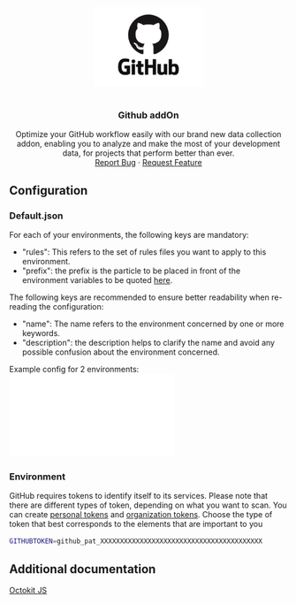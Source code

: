 <div align="center">
    <a href="https://www.kexa.io/addOn/github">
        <img src="../images/github-logo.png" alt="Logo" width="200">
    </a>

# <h3 align="center">Github addOn</h3>

  <p align="center">
    Optimize your GitHub workflow easily with our brand new data collection addon, enabling you to analyze and make the most of your development data, for projects that perform better than ever.
    <br />
    <a href="https://github.com/4urcloud/Kexa/issues">Report Bug</a>
    ·
    <a href="https://github.com/4urcloud/Kexa/issues">Request Feature</a>
  </p>
</div>

## Configuration

### Default.json

For each of your environments, the following keys are mandatory:

- "rules": This refers to the set of rules files you want to apply to this environment.
- "prefix": the prefix is the particle to be placed in front of the environment variables to be quoted [here](#environment).

The following keys are recommended to ensure better readability when re-reading the configuration:

- "name": The name refers to the environment concerned by one or more keywords.
- "description": the description helps to clarify the name and avoid any possible confusion about the environment concerned.

Example config for 2 environments:
![example config for github](../config/demo/github.default.json)

### Environment

GitHub requires tokens to identify itself to its services. Please note that there are different types of token, depending on what you want to scan. You can create [personal tokens](https://docs.github.com/en/enterprise-server@3.6/authentication/keeping-your-account-and-data-secure/managing-your-personal-access-tokens) and [organization tokens](https://docs.github.com/en/organizations/managing-programmatic-access-to-your-organization/setting-a-personal-access-token-policy-for-your-organization). Choose the type of token that best corresponds to the elements that are important to you

```bash
GITHUBTOKEN=github_pat_XXXXXXXXXXXXXXXXXXXXXXXXXXXXXXXXXXXXXXXXX
```

## Additional documentation

[Octokit JS](https://github.com/octokit/octokit.js)
